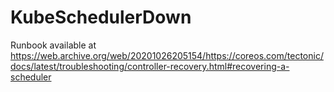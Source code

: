 # KubeSchedulerDown

Runbook available at https://web.archive.org/web/20201026205154/https://coreos.com/tectonic/docs/latest/troubleshooting/controller-recovery.html#recovering-a-scheduler
